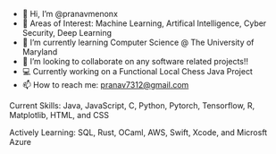 - 👋 Hi, I’m @pranavmenonx
- 👀 Areas of Interest: Machine Learning, Artifical Intelligence, Cyber Security, Deep Learning
- 🌱 I’m currently learning Computer Science @ The University of Maryland
- 💞️ I’m looking to collaborate on any software related projects!!
- 💻 Currently working on a Functional Local Chess Java Project
- 📫 How to reach me: pranav7312@gmail.com

Current Skills:
Java, JavaScript, C, Python, Pytorch, Tensorflow, R, Matplotlib, HTML, and CSS

Actively Learning:
SQL, Rust, OCaml, AWS, Swift, Xcode, and Microsft Azure
